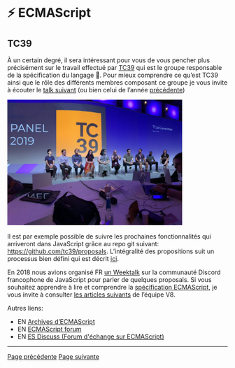 # ⚡ ECMAScript

## TC39

À un certain degré, il sera intéressant pour vous de vous pencher plus précisément sur le travail effectué par [TC39](https://tc39.es/) qui est le groupe responsable de la spécification du langage 💖. Pour mieux comprendre ce qu’est TC39 ainsi que le rôle des différents membres composant ce groupe je vous invite à écouter le [talk suivant](https://www.youtube.com/watch?v=slA06pbTRi4&list=PL37ZVnwpeshHwJPVBqEnZild7QHWhdufu&index=13) (ou bien celui de l’année [précédente](https://www.youtube.com/watch?v=Hj5q8uyqGYc&list=PL37ZVnwpeshG2YXJkun_lyNTtM-Qb3MKa&index=8))

<img src="./../../../assets/ecmascript/tc39.png" alt="tc39" width="400"/>

Il est par exemple possible de suivre les prochaines fonctionnalités qui arriveront dans JavaScript grâce au repo git suivant: <https://github.com/tc39/proposals>. L’intégralité des propositions suit un processus bien défini qui est décrit [ici](https://tc39.es/process-document/).

En 2018 nous avions organisé FR [un Weektalk](https://www.youtube.com/watch?v=_onjCxViPu8) sur la communauté Discord francophone de JavaScript pour parler de quelques proposals. Si vous souhaitez apprendre à lire et comprendre la [spécification ECMAScript](https://www.ecma-international.org/publications/files/ECMA-ST/ECMA-262.pdf), je vous invite à consulter [les articles suivants](https://v8.dev/blog/tags/understanding-ecmascript) de l’équipe V8.

Autres liens:

- EN [Archives d’ECMAScript](https://www.ecma-international.org/ecmascript-development-archive/https://www.ecma-international.org/ecmascript-development-archive/)
- EN [ECMAScript forum](https://es.discourse.group/)
- EN [ES Discuss (Forum d'échange sur ECMAScript)](https://esdiscuss.org/)

---
[Page précédente](./javascript-20years.md)
[Page suivante](../typescript/introduction.md)
